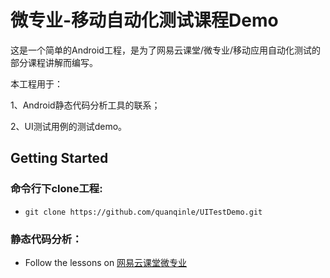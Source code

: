 # 微专业-移动自动化测试课程Demo
这是一个简单的Android工程，是为了网易云课堂/微专业/移动应用自动化测试的部分课程讲解而编写。

本工程用于：

1、Android静态代码分析工具的联系；

2、UI测试用例的测试demo。


## Getting Started

### 命令行下clone工程:
 - `git clone https://github.com/quanqinle/UITestDemo.git`


### 静态代码分析：
 - Follow the lessons on [网易云课堂微专业](http://mooc.study.163.com/smartSpec/detail/51001.htm)

